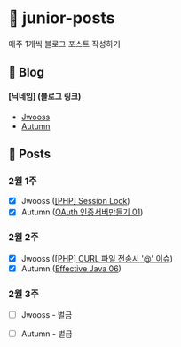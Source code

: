 # :post_office: junior-posts
매주 1개씩 블로그 포스트 작성하기


## :page_with_curl: Blog
#### [닉네임] (블로그 링크)
- [Jwooss](https://jwooss.github.io) 
- [Autumn](https://gaeulautumn.github.io/)

## :pushpin: Posts

### 2월 1주
- [X] Jwooss ([\[PHP\] Session Lock](https://jwooss.github.io/document/2019-02-10-PHP-Session-Lock/))
- [X] Autumn ([OAuth 인증서버만들기 01](https://gaeulautumn.github.io/oauth/2019/02/08/OAuth_%EC%9D%B8%EC%A6%9D%EC%84%9C%EB%B2%84%EB%A7%8C%EB%93%A4%EA%B8%B0_01/))

### 2월 2주
- [X] Jwooss ([\[PHP\] CURL 파일 전송시 '@' 이슈](https://jwooss.github.io/document/2019-02-17-PHP-Curl-Issue/))
- [X] Autumn ([Effective Java 06](https://gaeulautumn.github.io/java/2019/02/17/Effective_Java_06/))

### 2월 3주
- [ ] Jwooss - 벌금
- [ ] Autumn - 벌금

